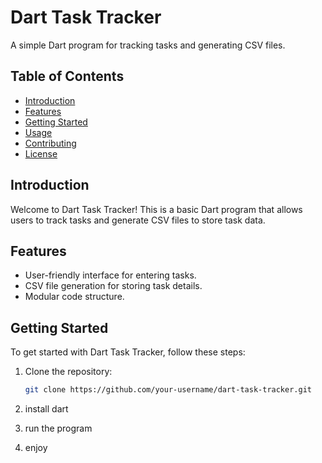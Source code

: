 # Dart Task Tracker

A simple Dart program for tracking tasks and generating CSV files.

## Table of Contents

- [Introduction](#introduction)
- [Features](#features)
- [Getting Started](#getting-started)
- [Usage](#usage)
- [Contributing](#contributing)
- [License](#license)

## Introduction

Welcome to Dart Task Tracker! This is a basic Dart program that allows users to track tasks and generate CSV files to store task data.

## Features

- User-friendly interface for entering tasks.
- CSV file generation for storing task details.
- Modular code structure.

## Getting Started

To get started with Dart Task Tracker, follow these steps:

1. Clone the repository:

   ```bash
   git clone https://github.com/your-username/dart-task-tracker.git
2. install dart
3. run the program
4. enjoy

